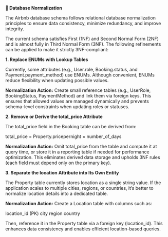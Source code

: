 **🧩 Database Normalization**

The Airbnb database schema follows relational database normalization principles to ensure data consistency, minimize redundancy, and improve integrity.

The current schema satisfies First (1NF) and Second Normal Form (2NF) and is almost fully in Third Normal Form (3NF).
The following refinements can be applied to make it strictly 3NF-compliant:

**1. Replace ENUMs with Lookup Tables**

Currently, some attributes (e.g., User.role, Booking.status, and Payment.payment_method) use ENUMs.
Although convenient, ENUMs reduce flexibility when updating possible values.

**Normalization Action:**
Create small reference tables (e.g., UserRole, BookingStatus, PaymentMethod) and link them via foreign keys.
This ensures that allowed values are managed dynamically and prevents schema-level constraints when updating roles or statuses.

**2. Remove or Derive the total_price Attribute**

The total_price field in the Booking table can be derived from:

total_price = Property.pricepernight × number_of_days


**Normalization Action:**
Omit total_price from the table and compute it at query time, or store it in a reporting table if needed for performance optimization.
This eliminates derived data storage and upholds 3NF rules (each field must depend only on the primary key).

**3. Separate the location Attribute into Its Own Entity**

The Property table currently stores location as a single string value.
If the application scales to multiple cities, regions, or countries, it’s better to normalize location details into a dedicated table.

**Normalization Action:**
Create a Location table with columns such as:

location_id (PK)
city
region
country


Then, reference it in the Property table via a foreign key (location_id).
This enhances data consistency and enables efficient location-based queries.